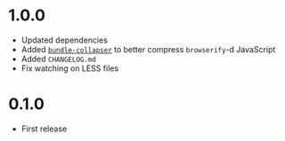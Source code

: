 # 1.0.0

- Updated dependencies
- Added [`bundle-collapser`](https://github.com/substack/bundle-collapser) to better compress `browserify`-d JavaScript
- Added `CHANGELOG.md`
- Fix watching on LESS files


# 0.1.0

- First release
